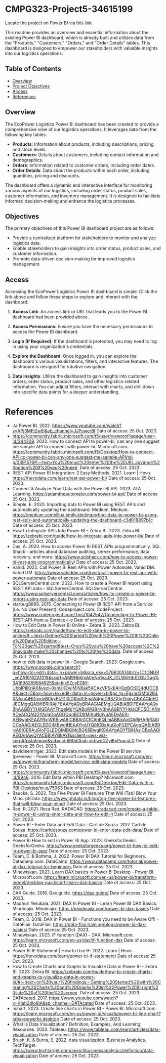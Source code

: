 # CMPG323-Project5-34615199

Locate the project on Power BI via this [link](https://app.powerbi.com/links/gMmjtRdytz?ctid=b14d86f1-83ba-4b13-a702-b5c0231b9337&pbi_source=linkShare&bookmarkGuid=e29a5db6-95cb-469f-a8b3-1e8385ba6182)

This readme provides an overview and essential information about the existing Power BI dashboard, which is already built and utilizes data from the "Products," "Customers," "Orders," and "Order Details" tables. This dashboard is designed to empower our stakeholders with valuable insights into our logistics operations.

## Table of Contents
- [Overview](#overview)
- [Project Objectives](#project-objectives)
- [Access](#access)
- [References](#references)

## Overview

The EcoPower Logistics Power BI dashboard has been created to provide a comprehensive view of our logistics operations. It leverages data from the following key tables:

- **Products**: Information about products, including descriptions, pricing, and stock levels.
- **Customers**: Details about customers, including contact information and demographics.
- **Orders**: Information related to customer orders, including order dates.
- **Order Details**: Data about the products within each order, including quantities, pricing and discounts.

The dashboard offers a dynamic and interactive interface for monitoring various aspects of our logistics, including order status, product sales, customer information, and inventory management. It is designed to facilitate informed decision-making and enhance the logistics processes.

## Objectives

The primary objectives of this Power BI dashboard project are as follows:

- Provide a centralized platform for stakeholders to monitor and analyze logistics data.
- Enable stakeholders to gain insights into order status, product sales, and customer information.
- Promote data-driven decision-making for improved logistics management.

## Access

Accessing the EcoPower Logistics Power BI dashboard is simple. Click the link above and follow these steps to explore and interact with the dashboard:

1. **Access Link**: An access link or URL that leads you to the Power BI dashboard had been provided above.

2. **Access Permissions**: Ensure you have the necessary permissions to access the Power BI dashboard.

3. **Login (If Required)**: If the dashboard is protected, you may need to log in using your organization's credentials.

4. **Explore the Dashboard**: Once logged in, you can explore the dashboard's various visualizations, filters, and interactive features. The dashboard is designed for intuitive navigation.

5. **Data Insights**: Utilize the dashboard to gain insights into customer orders, order status, product sales, and other logistics-related information. You can adjust filters, interact with charts, and drill down into specific data points for a deeper understanding.

# References
- JJ Power BI. 2022. https://www.youtube.com/watch?v=APj3MFt2w5I&ab_channel=JJPowerBI Date of access: 25 Oct. 2023.
- https://community.fabric.microsoft.com/t5/user/viewprofilepage/user-id/344239. 2022. How to connect API to power-bi, can any one suggest me sample API to connect with power-bi. Microsoft.com. https://community.fabric.microsoft.com/t5/Desktop/How-to-connect-API-to-power-bi-can-any-one-suggest-me-sample-API/td-p/2391576#:~:text=You%20must%20enter%20the%20URL,advance%20option%20if%20you%20need. Date of access: 25 Oct. 2023.
- REST API Power BI Integration: 2 Easy Methods. 2021. Learn | Hevo. https://hevodata.com/learn/rest-api-power-bi/ Date of access: 25 Oct. 2023.
- Connect & Analyze Your Data with the Power BI API. 2023. ATA Learning. https://adamtheautomator.com/power-bi-api/ Date of access: 25 Oct. 2023.
- Simple, E. 2020. Importing data to Power BI using REST APIs and automatically updating the dashboard. Medium. Medium. https://medium.com/@ux.emily.kim/importing-data-to-power-bi-using-rest-apis-and-automatically-updating-the-dashboard-c3d018897b1c Date of access: 25 Oct. 2023. 
- How to Integrate APIs Into Power BI - Zebra BI. 2023. Zebra BI. https://zebrabi.com/guide/how-to-integrate-apis-into-power-bi/ Date of access: 25 Oct. 2023.
- Das, A. 2020. How to access Power BI REST APIs programmatically. SQL Shack - articles about database auditing, server performance, data recovery, and more. https://www.sqlshack.com/how-to-access-power-bi-rest-apis-programmatically/ Date of access: 25 Oct. 2023.
- Vahid. 2022. Call Power BI Rest APIs with Power Automate. Vahid DM. Vahid DM. https://www.vahiddm.com/post/call-power-bi-rest-api-with-power-automate Date of access: 25 Oct. 2023.
- SQLServerCentral.com. 2022. How to create a Power BI report using REST API data – SQLServerCentral. SQLServerCentral. https://www.sqlservercentral.com/articles/how-to-create-a-power-bi-report-using-rest-api-data Date of access: 25 Oct. 2023.
- starbug8866. 2015. Connecting to Power BI REST API from a Service (i.e. No User Present). Codeproject.com. CodeProject. https://www.codeproject.com/Tips/1042542/Connecting-to-Power-BI-REST-API-from-a-Service-i-e Date of access: 25 Oct. 2023.
- How to Edit Data in Power BI Online - Zebra BI. 2023. Zebra BI. https://zebrabi.com/guide/how-to-edit-data-in-power-bi-online/#:~:text=Getting%20Started%20with%20Power%20BI%20Online%20Data%20Editing,-To%20get%20started&text=Once%20you%20have%20access%2C%20navigate,make%20changes%20to%20the%20data. Date of access: 25 Oct. 2023.
- how to edit data in power bi - Google Search. 2023. Google.com. https://www.google.com/search?q=how+to+edit+data+in+power+bi&sca_esv=576600514&rlz=1C1ONGR_enZA1016ZA1016&sxsrf=AM9HkKmA0pNn1vaJX_iOLWiiHtbE2QUGug%3A1698269584925&ei=kIk5ZcyEOM-UhbIPjIKriA0&ved=0ahUKEwjMjN6ak5KCAxVPSkEAHQzBCtEQ4dUDCBA&uact=5&oq=how+to+edit+data+in+power+bi&gs_lp=Egxnd3Mtd2l6LXNlcnAiHGhvdyB0byBlZGl0IGRhdGEgaW4gcG93ZXIgYmkyCBAAGIoFGJECMggQABiKBRiRAjIFEAAYgAQyBRAAGIAEMgUQABiABDIFEAAYgAQyBhAAGBYYHjIGEAAYFhgeMgYQABgWGB4yBhAAGBYYHkiaOFC5DliXNnADeACQAQGYAdgDoAGOQqoBCDItMjAuNi4yuAEDyAEA-AEBwgIKEAAYRxjWBBiwA8ICBBAjGCfCAhEQLhiABBixAxiDARjHARjRA8ICCxAAGIAEGLEDGIMBwgIHEAAYigUYQ8ICBxAuGIoFGEPCAggQABiABBixA8ICERAuGIoFGLEDGIMBGMcBGK8BwgIKEAAYgAQYFBiHAsICBxAAGIAEGAriAwQYACBBiAYBkAYI&sclient=gws-wiz-serp#fpstate=ive&vld=cid:660d0bab,vid:wdGZyjKvPuw,st:0 Date of access: 25 Oct. 2023.
- davidiseminger. 2023. Edit data models in the Power BI service (preview) - Power BI. Microsoft.com. https://learn.microsoft.com/en-us/power-bi/transform-model/service-edit-data-models Date of access: 25 Oct. 2023.
- https://community.fabric.microsoft.com/t5/user/viewprofilepage/user-id/9946. 2016. Edit Data within PBI Desktop? Microsoft.com. https://community.fabric.microsoft.com/t5/Desktop/Edit-Data-within-PBI-Desktop/m-p/75963 Date of access: 25 Oct. 2023.
- Baucke, S. 2022. Top Five Power BI Features That Will (Tab) Blow Your Mind. phData. https://www.phdata.io/blog/top-five-power-bi-features-that-will-blow-your-mind/ Date of access: 25 Oct. 2023.
- Rad, R. 2021. Reza Rad. RADACAD. https://radacad.com/create-a-table-in-power-bi-using-enter-data-and-how-to-edit-it Date of access: 25 Oct. 2023.
- Power BI - Enter Data and Edit Data - Carl de Souza. 2017. Carl de Souza. https://carldesouza.com/power-bi-enter-data-edit-data/ Date of access: 25 Oct. 2023.
- Power BI How to edit in Power BI App. 2023. GeeksforGeeks. GeeksforGeeks. https://www.geeksforgeeks.org/power-bi-how-to-edit-in-power-bi-app/ Date of access: 25 Oct. 2023.
- Team, D. & Bothma, J. 2022. Power BI DAX Tutorial for Beginners. Datacamp.com. DataCamp. https://www.datacamp.com/tutorial/power-bi-dax-tutorial-for-beginners Date of access: 25 Oct. 2023.
- Minewiskan. 2023. Learn DAX basics in Power BI Desktop - Power BI. Microsoft.com. https://learn.microsoft.com/en-us/power-bi/transform-model/desktop-quickstart-learn-dax-basics Date of access: 25 Oct. 2023.
- DAX Guide. 2016. Dax.guide. https://dax.guide/ Date of access: 25 Oct. 2023.
- Madhuri Yerukala. 2021. DAX In Power BI - Learn Power BI DAX Basics. Mindmajix. Mindmajix. https://mindmajix.com/power-bi-dax-basics Date of access: 25 Oct. 2023.
- Team, D. 2018. DAX in Power BI - Functions you need to be Aware Of!! - DataFlair. DataFlair. https://data-flair.training/blogs/power-bi-dax-basics/ Date of access: 25 Oct. 2023.
- Minewiskan. 2023. IF function (DAX) - DAX. Microsoft.com. https://learn.microsoft.com/en-us/dax/if-function-dax Date of access: 25 Oct. 2023.
- Power BI IF Statement | How to Use IF. 2022. Learn | Hevo. https://hevodata.com/learn/power-bi-if-statement/ Date of access: 25 Oct. 2023.
- How to Create Charts and Graphs to Visualize Data in Power BI - Zebra BI. 2023. Zebra BI. https://zebrabi.com/guide/how-to-create-charts-and-graphs-to-visualize-data-in-power-bi/#:~:text=on%20your%20findings.-,Getting%20Started%20with%20Creating%20Charts%20and%20Graphs%20in%20Power%20BI,right%20side%20of%20the%20screen. Date of access: 25 Oct. 2023.
- DATAcated. 2017. https://www.youtube.com/watch?v=KIah2dIo9IA&ab_channel=DATAcated Date of access: 25 Oct. 2023.
- mihart. 2023. Create line charts in Power BI - Power BI. Microsoft.com. https://learn.microsoft.com/en-us/power-bi/visuals/power-bi-line-chart?tabs=powerbi-desktop Date of access: 25 Oct. 2023.
- What Is Data Visualization? Definition, Examples, And Learning Resources. 2023. Tableau. https://www.tableau.com/learn/articles/data-visualization Date of access: 25 Oct. 2023.
- Brush, K. & Burns, E. 2022. data visualization. Business Analytics. TechTarget. https://www.techtarget.com/searchbusinessanalytics/definition/data-visualization Date of access: 25 Oct. 2023.
